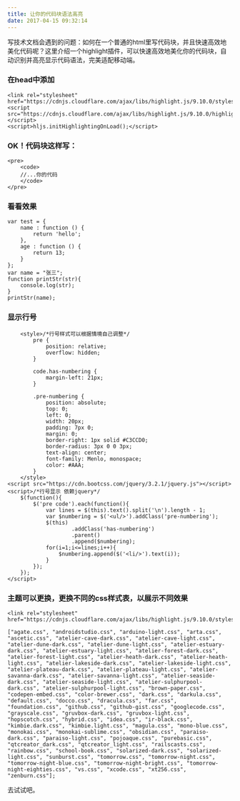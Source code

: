 ```yaml
---
title: 让你的代码块语法高亮
date: 2017-04-15 09:32:14
---
```


写技术文档会遇到的问题：如何在一个普通的html里写代码块，并且快速高效地美化代码呢？这里介绍一个highlight插件，可以快速高效地美化你的代码块，自动识别并高亮显示代码语法，完美适配移动端。

<!--more-->

### 在head中添加

	<link rel="stylesheet" href="https://cdnjs.cloudflare.com/ajax/libs/highlight.js/9.10.0/styles/docco.min.css">
	<script src="https://cdnjs.cloudflare.com/ajax/libs/highlight.js/9.10.0/highlight.min.js"></script>
	<script>hljs.initHighlightingOnLoad();</script>

### OK！代码块这样写： 

	<pre>
		<code>
		//...你的代码
		</code>
	</pre>

### 看看效果

	var test = {
        name : function () {
            return 'hello';
        },
        age : function () {
            return 13;
        }
    };
    var name = "张三";
    function printStr(str){
        console.log(str);
    }
    printStr(name);

### 显示行号

	    <style>/*行号样式可以根据情境自己调整*/
	        pre {
	            position: relative;
	            overflow: hidden;
	        }
	
	        code.has-numbering {
	            margin-left: 21px;
	        }
	
	        .pre-numbering {
	            position: absolute;
	            top: 0;
	            left: 0;
	            width: 20px;
	            padding: 7px 0;
				margin: 0;
	            border-right: 1px solid #C3CCD0;
	            border-radius: 3px 0 0 3px;
	            text-align: center;
	            font-family: Menlo, monospace;
	            color: #AAA;
	        }
	    </style>
	<script src="https://cdn.bootcss.com/jquery/3.2.1/jquery.js"></script>
	<script>/*行号显示 依赖jquery*/
	    $(function(){
	        $('pre code').each(function(){
	            var lines = $(this).text().split('\n').length - 1;
	            var $numbering = $('<ul/>').addClass('pre-numbering');
	            $(this)
	                    .addClass('has-numbering')
	                    .parent()
	                    .append($numbering);
	            for(i=1;i<=lines;i++){
	                $numbering.append($('<li/>').text(i));
	            }
	        });
	    });
	</script>


### 主题可以更换，更换不同的css样式表，以展示不同效果

	<link rel="stylesheet" href="https://cdnjs.cloudflare.com/ajax/libs/highlight.js/9.10.0/styles/agate.min.css">

	["agate.css", "androidstudio.css", "arduino-light.css", "arta.css", "ascetic.css", "atelier-cave-dark.css", "atelier-cave-light.css", "atelier-dune-dark.css", "atelier-dune-light.css", "atelier-estuary-dark.css", "atelier-estuary-light.css", "atelier-forest-dark.css", "atelier-forest-light.css", "atelier-heath-dark.css", "atelier-heath-light.css", "atelier-lakeside-dark.css", "atelier-lakeside-light.css", "atelier-plateau-dark.css", "atelier-plateau-light.css", "atelier-savanna-dark.css", "atelier-savanna-light.css", "atelier-seaside-dark.css", "atelier-seaside-light.css", "atelier-sulphurpool-dark.css", "atelier-sulphurpool-light.css", "brown-paper.css", "codepen-embed.css", "color-brewer.css", "dark.css", "darkula.css", "default.css", "docco.css", "dracula.css", "far.css", "foundation.css", "github.css", "github-gist.css", "googlecode.css", "grayscale.css", "gruvbox-dark.css", "gruvbox-light.css", "hopscotch.css", "hybrid.css", "idea.css", "ir-black.css", "kimbie.dark.css", "kimbie.light.css", "magula.css", "mono-blue.css", "monokai.css", "monokai-sublime.css", "obsidian.css", "paraiso-dark.css", "paraiso-light.css", "pojoaque.css", "purebasic.css", "qtcreator_dark.css", "qtcreator_light.css", "railscasts.css", "rainbow.css", "school-book.css", "solarized-dark.css", "solarized-light.css", "sunburst.css", "tomorrow.css", "tomorrow-night.css", "tomorrow-night-blue.css", "tomorrow-night-bright.css", "tomorrow-night-eighties.css", "vs.css", "xcode.css", "xt256.css", "zenburn.css"];

去试试吧。

<link rel="stylesheet" href="https://cdnjs.cloudflare.com/ajax/libs/highlight.js/9.10.0/styles/docco.min.css">
<script src="https://cdnjs.cloudflare.com/ajax/libs/highlight.js/9.10.0/highlight.min.js"></script>
<script>hljs.initHighlightingOnLoad();</script>
    <style>/*行号样式可以根据情境自己调整*/
        pre {
            position: relative;
            overflow: hidden;
        }

        code.has-numbering {
            margin-left: 21px;
        }

        .pre-numbering {
            position: absolute;
            top: 0;
            left: 0;
            width: 20px;
            padding: 7px 0;
			margin: 0;
            border-right: 1px solid #C3CCD0;
            border-radius: 3px 0 0 3px;
            text-align: center;
            font-family: Menlo, monospace;
            color: #AAA;
        }
    </style>
<script src="https://cdn.bootcss.com/jquery/3.2.1/jquery.js"></script>
<script>/*行号显示 依赖jquery*/
    $(function(){
        $('pre code').each(function(){
            var lines = $(this).text().split('\n').length - 1;
            var $numbering = $('<ul/>').addClass('pre-numbering');
            $(this)
                    .addClass('has-numbering')
                    .parent()
                    .append($numbering);
            for(i=1;i<=lines;i++){
                $numbering.append($('<li/>').text(i));
            }
        });
    });
</script>